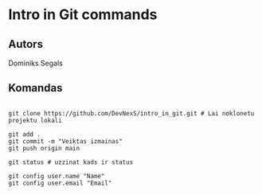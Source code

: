 # Intro in Git commands
## Autors
Dominiks Segals

## Komandas
```

git clone https://github.com/DevNexS/intro_in_git.git # Lai noklonetu projektu lokali

git add .
git commit -m "Veiktas izmainas"
git push origin main

git status # uzzinat kads ir status

git config user.name "Name"
git config user.email "Email"

```